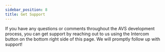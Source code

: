```yaml
---
sidebar_position: 8
title: Get Support
---
```


If you have any questions or comments throughout the AVS development process, you can get support by reaching out to us using 
the Intercom button on the bottom right side of this page. We will promptly follow up with support!